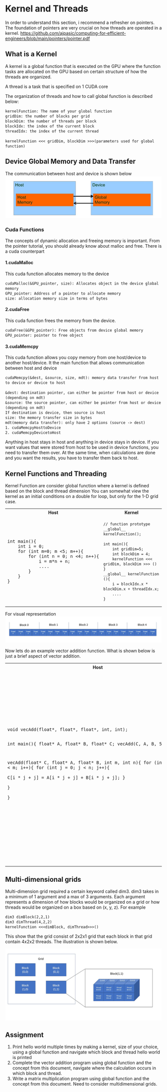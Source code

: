# Kernel and Threads
In order to understand this section, i recommend a refresher on pointers. The foundation of pointers are very crucial on how threads are operated in a kernel. 
https://github.com/ajpasic/computing-for-efficient-engineers/blob/main/pointers/pointer.pdf

## What is a Kernel
A kernel is a global function that is executed on the GPU where the function tasks are allocated on the GPU based on certain structure of how the threads are organized.

A thread is a task that is specified on 1 CUDA core

The organization of threads and how to call global function is described below:
```angular2
kernelFunction: The name of your global function
gridDim: the number of blocks per grid
blockDim: the number of threads per block
blockIdx: the index of the current block
threadIdx: the index of the current thread

kernelFunction <<< gridDim, blockDim >>>(parameters used for global function)
```


## Device Global Memory and Data Transfer
The communication between host and device is shown below
![](images/2.JPG)

### Cuda Functions
The concepts of dynamic allocation and freeing memory is important. From the pointer tutorial, you should already know about malloc and free. There is a cuda counterpart

#### 1.cudaMalloc
This cuda function allocates memory to the device
```angular2
cudaMalloc(&GPU_pointer, size): Allocates object in the device global memory
GPU_pointer: Address of a pointer to allocate memory
size: allocation memory size in terms of bytes
```
#### 2.cudaFree
This cuda function frees the memory from the device.
```angular2
cudaFree(&GPU_pointer): Free objects from device global memory
GPU_pointer: pointer to free object

```
#### 3.cudaMemcpy
This cuda function allows you copy memory from one host/device to another host/device. It the main function that allows communication between host and device

```angular2
cudaMemcpy(&dest, &source, size, mdt): memory data transfer from host to device or device to host

&dest: destination pointer, can either be pointer from host or device (depending on mdt)
&source: the source pointer, can either be pointer from host or device (depending on mdt)
If destination is device, then source is host
size: the memory transfer size in bytes
mdt(memory data transfer): only have 2 options (source -> dest)
1. cudaMemcpyHosttoDevice
2. cudaMemcpyDevicetoHost
```

Anything in host stays in host and anything in device stays in device. If you want values that were stored from host to be used in device functions, you need to transfer them over. At the same time, when calculations are done and you want the results, you have to transfer them back to host.
## Kernel Functions and Threading

Kernel Function are consider global function where a kernel is defined based on the block and thread dimension
You can somewhat view the kernel as an initial conditions on a double for loop, but only for the 1-D grid case. 


<table>
<tr>
<th>Host</th>
<th>Kernel</th>
</tr>
<tr>
<td>
<pre>
int main(){
    int i = 0;
    for (int m=0; m <5; m++){
        for (int n = 0; n <4; n++){
            i = m*n + n;
            ....
        }
    }
}
</pre>
</td>
<td>

```Kernel
// function prototype
__global__ kernelFunction();

int main(){
    int gridDim=5;
    int blockDim = 4;
    kernelFunction <<< gridDim, blockDim >>> ()
}
__global__ kernelFunction (){
    i = blockIdx.x * blockDim.x + threadIdx.x;
    ....
}
```

</td>
</tr>
</table>

For visual representation
![](images/4.JPG)

Now lets do an example vector addition function. What is shown below is just a brief aspect of vector addition.
<table>
<tr>
<th>Host</th>
<th>Kernel</th>
</tr>
<tr>
<td>
<pre>
void vecAdd(float*, float*, float*, int, int);

int main(){
    float* A, float* B, float* C;
    vecAdd(C, A, B, 5, 4)
}

vecAdd(float* C, float* A, float* B, int m, int n){
    for (int i = 0; i < m; i++){
        for (int j = 0; j < n; j++){    
            C[i * j + j] = A[i * j + j] + B[i * j + j];
        }   
    }   
}   

</pre>
</td>
<td>

```Kernel
// function prototype
__global__ void vecAdd(float*, float*, float*, int);

int main(){
    int gridDim, blockDim, n;
    float* A, float* B, float* C;
    gridDim = 5;
    blockDim = 4;
    n = gridDim*blockDim;
    
    vecAdd <<< gridDim, blockDim >>>(C, A, B, n);
}
__global__ kernelFunction (float* C, float* A, float*B, int n){
    int i = blockIdx.x * blockDim.x + threadIdx.x;
    if (i <n) 
        C[i] = A[i] + B[i];
    
    ....
}
```

</td>
</tr>
</table>

## Multi-dimensional grids
Multi-dimension grid required a certain keyword called dim3. dim3 takes in a minimum of 1 argument and a max of 3 arguments. Each argument represents a dimension of how blocks would be organized on a grid or how threads would be organized on a box based on (x, y, z). For example
```angular2
dim3 dimBlock(2,2,1)
dim3 dimThread(4,2,2)
kernelFunction <<<dimBlock, dimThread>>>()
```
This show that the grid consist of 2x2x1 grid that each block in that grid contain 4x2x2 threads. The illustration is shown below.

![](images/3.JPG)

## Assignment

1. Print hello world multiple times by making a kernel, size of your choice, using a global function and navigate which block and thread hello world is printed
2. Complete the vector addition program using global function and the concept from this document, navigate where the calculation occurs in which block and thread.
3. Write a matrix multiplication program using global function and the concept from this document. Need to consider multidimensional grids.
